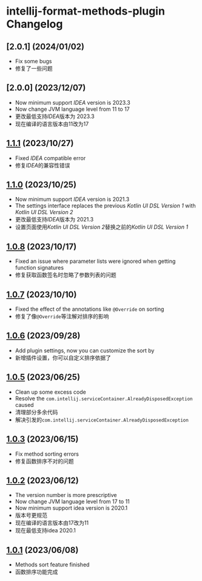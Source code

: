 <!-- Keep a Changelog guide -> https://keepachangelog.com -->

# intellij-format-methods-plugin Changelog

## [2.0.1] (2024/01/02)
- Fix some bugs
- 修复了一些问题

## [2.0.0] (2023/12/07)
- Now minimum support *IDEA* version is 2023.3
- Now change JVM language level from 11 to 17
- 更改最低支持*IDEA*版本为 2023.3
- 现在编译的语言版本由11改为17

## [1.1.1] (2023/10/27)

- Fixed *IDEA* compatible error
- 修复*IDEA*的兼容性错误

## [1.1.0] (2023/10/25)

- Now minimum support *IDEA* version is 2021.3
- The settings interface replaces the previous *Kotlin UI DSL Version 1* with *Kotlin UI DSL Version 2*
- 更改最低支持*IDEA*版本为 2021.3
- 设置页面使用*Kotlin UI DSL Version 2*替换之前的*Kotlin UI DSL Version 1*

## [1.0.8] (2023/10/17)

- Fixed an issue where parameter lists were ignored when getting function signatures
- 修复获取函数签名时忽略了参数列表的问题

## [1.0.7] (2023/10/10)

- Fixed the effect of the annotations like `@Override` on sorting
- 修复了像`@Override`等注解对排序的影响

## [1.0.6] (2023/09/28)

- Add plugin settings, now you can customize the sort by
- 新增插件设置，你可以自定义排序依据了

## [1.0.5] (2023/06/25)

- Clean up some excess code
- Resolve the `com.intellij.serviceContainer.AlreadyDisposedException` caused
- 清理部分多余代码
- 解决引发的`com.intellij.serviceContainer.AlreadyDisposedException`

## [1.0.3] (2023/06/15)

- Fix method sorting errors
- 修复函数排序不对的问题

## [1.0.2] (2023/06/12)

- The version number is more prescriptive
- Now change JVM language level from 17 to 11
- Now minimum support idea version is 2020.1
- 版本号更规范
- 现在编译的语言版本由17改为11
- 现在最低支持idea 2020.1

## [1.0.1] (2023/06/08)

- Methods sort feature finished
- 函数排序功能完成

[1.1.1]: https://github.com/dcsmf/intellij-format-methods-plugin/compare/v1.1.0...v1.1.1
[1.1.0]: https://github.com/dcsmf/intellij-format-methods-plugin/compare/v1.0.8...v1.1.0
[1.0.8]: https://github.com/dcsmf/intellij-format-methods-plugin/compare/v1.0.7...v1.0.8
[1.0.7]: https://github.com/dcsmf/intellij-format-methods-plugin/compare/v1.0.6...v1.0.7
[1.0.6]: https://github.com/dcsmf/intellij-format-methods-plugin/compare/v1.0.5...v1.0.6
[1.0.5]: https://github.com/dcsmf/intellij-format-methods-plugin/compare/v1.0.3...v1.0.5
[1.0.3]: https://github.com/dcsmf/intellij-format-methods-plugin/compare/v1.0.2...v1.0.3
[1.0.2]: https://github.com/dcsmf/intellij-format-methods-plugin/compare/v1.0.1...v1.0.2
[1.0.1]: https://github.com/dcsmf/intellij-format-methods-plugin/commits/v1.0.1
